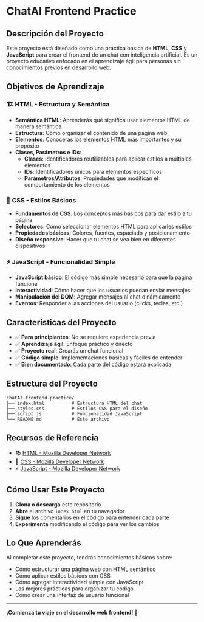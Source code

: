 # ChatAI Frontend Practice

## Descripción del Proyecto

Este proyecto está diseñado como una práctica básica de **HTML**, **CSS** y **JavaScript** para crear el frontend de un chat con inteligencia artificial. Es un proyecto educativo enfocado en el aprendizaje ágil para personas sin conocimientos previos en desarrollo web.

## Objetivos de Aprendizaje

### 🏗️ HTML - Estructura y Semántica
- **Semántica HTML**: Aprenderás qué significa usar elementos HTML de manera semántica
- **Estructura**: Cómo organizar el contenido de una página web
- **Elementos**: Conocerás los elementos HTML más importantes y su propósito
- **Clases, Parámetros e IDs**: 
  - **Clases**: Identificadores reutilizables para aplicar estilos a múltiples elementos
  - **IDs**: Identificadores únicos para elementos específicos
  - **Parámetros/Atributos**: Propiedades que modifican el comportamiento de los elementos

### 🎨 CSS - Estilos Básicos
- **Fundamentos de CSS**: Los conceptos más básicos para dar estilo a tu página
- **Selectores**: Cómo seleccionar elementos HTML para aplicarles estilos
- **Propiedades básicas**: Colores, fuentes, espaciado y posicionamiento
- **Diseño responsive**: Hacer que tu chat se vea bien en diferentes dispositivos

### ⚡ JavaScript - Funcionalidad Simple
- **JavaScript básico**: El código más simple necesario para que la página funcione
- **Interactividad**: Cómo hacer que los usuarios puedan enviar mensajes
- **Manipulación del DOM**: Agregar mensajes al chat dinámicamente
- **Eventos**: Responder a las acciones del usuario (clicks, teclas, etc.)

## Características del Proyecto

- ✅ **Para principiantes**: No se requiere experiencia previa
- ✅ **Aprendizaje ágil**: Enfoque práctico y directo
- ✅ **Proyecto real**: Crearás un chat funcional
- ✅ **Código simple**: Implementaciones básicas y fáciles de entender
- ✅ **Bien documentado**: Cada parte del código estará explicada

## Estructura del Proyecto

```
chatAI-frontend-practice/
├── index.html          # Estructura HTML del chat
├── styles.css          # Estilos CSS para el diseño
├── script.js           # Funcionalidad JavaScript
└── README.md           # Este archivo
```

## Recursos de Referencia

- 📚 [HTML - Mozilla Developer Network](https://developer.mozilla.org/es/docs/Web/HTML)
- 🎨 [CSS - Mozilla Developer Network](https://developer.mozilla.org/es/docs/Web/CSS)
- ⚡ [JavaScript - Mozilla Developer Network](https://developer.mozilla.org/es/docs/Web/JavaScript)

## Cómo Usar Este Proyecto

1. **Clona o descarga** este repositorio
2. **Abre** el archivo `index.html` en tu navegador
3. **Sigue** los comentarios en el código para entender cada parte
4. **Experimenta** modificando el código para ver los cambios

## Lo Que Aprenderás

Al completar este proyecto, tendrás conocimientos básicos sobre:

- Cómo estructurar una página web con HTML semántico
- Cómo aplicar estilos básicos con CSS
- Cómo agregar interactividad simple con JavaScript
- Las mejores prácticas para organizar tu código
- Cómo crear una interfaz de usuario funcional

---

**¡Comienza tu viaje en el desarrollo web frontend! 🚀**
